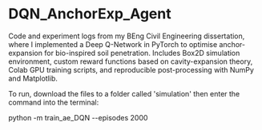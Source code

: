 # DQN_AnchorExp_Agent
Code and experiment logs from my BEng Civil Engineering dissertation, where I implemented a Deep Q-Network in PyTorch to optimise anchor-expansion for bio-inspired soil penetration. Includes Box2D simulation environment, custom reward functions based on cavity-expansion theory, Colab GPU training scripts, and reproducible post-processing with NumPy and Matplotlib.

To run, download the files to a folder called 'simulation' then enter the command into the terminal:

python -m train_ae_DQN --episodes 2000                                                                  
